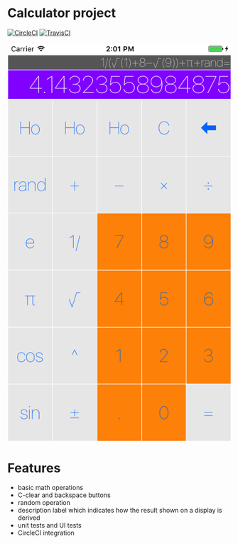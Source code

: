 # Calculator project
[![CircleCI](https://circleci.com/gh/igavrysh/Calculator/tree/feature%2Fhome-assignment-1.svg?style=shield)](https://circleci.com/gh/igavrysh/Calculator/tree/feature%2Fhome-assignment-1)
[![TravisCI](https://travis-ci.org/igavrysh/Calculator.svg?branch=feature/home-assignment-1)](https://travis-ci.org/igavrysh/Calculator)

![General View](/img/screen1.png)

# Features
* basic math operations
* C-clear and backspace buttons
* random operation
* description label which indicates how the result shown on a display is derived
* unit tests and UI tests
* CircleCI integration

